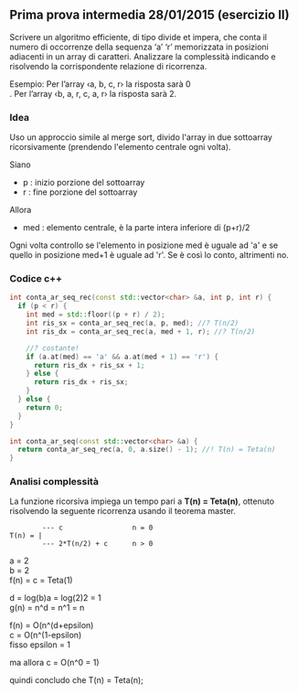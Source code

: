 ## Prima prova intermedia 28/01/2015 (esercizio II)

Scrivere un algoritmo efficiente, di tipo divide et impera, che conta il numero di occorrenze della sequenza ‘a’ ‘r’ memorizzata in posizioni adiacenti in un array di caratteri. Analizzare la complessità indicando e risolvendo la corrispondente relazione di ricorrenza.

Esempio: Per l’array ‹a, b, c, r› la risposta sarà 0<br>.
Per l’array ‹b, a, r, c, a, r› la risposta sarà 2.

### Idea

Uso un approccio simile al merge sort, divido l'array in due sottoarray ricorsivamente (prendendo l'elemento centrale ogni volta).

Siano 
- p : inizio porzione del sottoarray
- r : fine porzione del sottoarray

Allora
- med : elemento centrale, è la parte intera inferiore di (p+r)/2

Ogni volta controllo se l'elemento in posizione med è uguale ad 'a' e se quello in posizione med+1 è uguale ad 'r'. Se è così lo conto, altrimenti no.


### Codice c++

```c++
int conta_ar_seq_rec(const std::vector<char> &a, int p, int r) {
  if (p < r) {
    int med = std::floor((p + r) / 2);
    int ris_sx = conta_ar_seq_rec(a, p, med); //? T(n/2)
    int ris_dx = conta_ar_seq_rec(a, med + 1, r); //? T(n/2)

    //? costante!
    if (a.at(med) == 'a' && a.at(med + 1) == 'r') {
      return ris_dx + ris_sx + 1;
    } else {
      return ris_dx + ris_sx;
    }
  } else {
    return 0;
  }
}

int conta_ar_seq(const std::vector<char> &a) {
  return conta_ar_seq_rec(a, 0, a.size() - 1); //! T(n) = Teta(n)
}
```

### Analisi complessità

La funzione ricorsiva impiega un tempo pari a **T(n) = Teta(n)**, ottenuto risolvendo la seguente ricorrenza usando il teorema master.

```
        --- c                 n = 0
T(n) = |
        --- 2*T(n/2) + c      n > 0
```

a = 2<br>
b = 2<br>
f(n) = c = Teta(1)<br>

d = log(b)a = log(2)2 = 1<br>
g(n) = n^d = n^1 = n

f(n) = O(n^(d+epsilon)<br>
c = O(n^(1-epsilon)<br>
fisso epsilon = 1

ma allora c = O(n^0 = 1)

quindi concludo che T(n) = Teta(n);